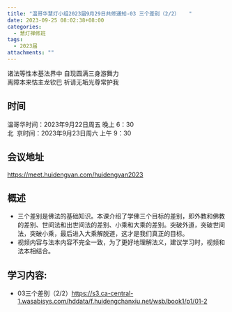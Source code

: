 ```yaml
---
title: "温哥华慧灯小组2023届9月29日共修通知-03 三个差别（2/2）   "
date: 2023-09-25 08:02:38+08:00
categories:
  - 慧灯禅修班
tags:
  - 2023届
attachments: ""
---
```

诸法等性本基法界中 自现圆满三身游舞力  
离障本来怙主龙钦巴 祈请无垢光尊常护我


## 时间

温哥华时间：2023年9月22日周五 晚上 6：30  
北  京时间：2023年9月23日周六 上午 9：30

## 会议地址

<https://meet.huidengvan.com/huidengvan2023>
## 概述 
- 三个差别是佛法的基础知识。本课介绍了学佛三个目标的差别，即外教和佛教的差别、世间法和出世间法的差别、小乘和大乘的差别。突破外道，突破世间法，突破小乘，最后进入大乘解脱道，这才是我们真正的目标。
- 视频内容与法本内容不完全一致，为了更好地理解法义，建议学习时，视频和法本相结合。 
## 学习内容:
- 03三个差别（2/2）<https://s3.ca-central-1.wasabisys.com/hddata/f.huidengchanxiu.net/wsb/book1/p1/01-2>
